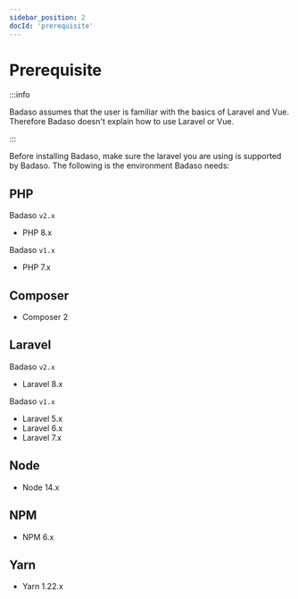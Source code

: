 ```yaml
---
sidebar_position: 2
docId: 'prerequisite'
---
```


# Prerequisite

:::info

Badaso assumes that the user is familiar with the basics of Laravel and Vue. Therefore Badaso doesn't explain how to use Laravel or Vue.

:::

Before installing Badaso, make sure the laravel you are using is supported by Badaso. The following is the environment Badaso needs:

## PHP
Badaso `v2.x`
- PHP 8.x

Badaso `v1.x`
- PHP 7.x

## Composer
- Composer 2

## Laravel
Badaso `v2.x`
- Laravel 8.x

Badaso `v1.x`
- Laravel 5.x
- Laravel 6.x
- Laravel 7.x

## Node
- Node 14.x

## NPM
- NPM 6.x

## Yarn
- Yarn 1.22.x